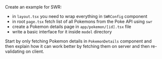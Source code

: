 Create an example for SWR:

- in `layout.tsx` you need to wrap everything in `SWRConfig` component
- in root `page.tsx` fetch list of all Pokemons from the Poke API using `swr`
- create a Pokemon details page in `app/pokemon/[id].tsx` file
- write a basic interface for it inside `model` directory

Start by only fetching Pokemon details in `PokemonDetails` component and then explain how it can work better by fetching them on server and then re-validating on client.
